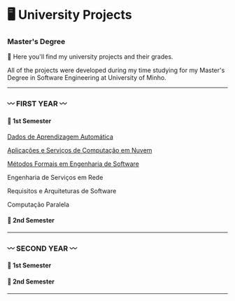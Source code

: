 # 🖥️ University Projects

### Master's Degree

:pushpin: Here you'll find my university projects and their grades.

All of the projects were developed during my time studying for my Master's Degree in Software Engineering at University of Minho.

***
### :wavy_dash: FIRST YEAR 	:wavy_dash:

#### 🌺 1st Semester 
[Dados de Aprendizagem Automática](https://github.com/Analucar/UMinho-Master/tree/main/FirstYear/1st/DAA)

[Aplicações e Serviços de Computação em Nuvem](https://github.com/Analucar/UMinho-Master/tree/main/FirstYear/1st/ASCN)

[Métodos Formais em Engenharia de Software](https://github.com/Analucar/UMinho-Master/tree/main/FirstYear/1st/MFES)

Engenharia de Serviços em Rede

Requisitos e Arquiteturas de Software

Computação Paralela

#### 🌺 2nd Semester 

***

### :wavy_dash: SECOND YEAR 	:wavy_dash:

#### 🌺 1st Semester 

#### 🌺 2nd Semester

***



